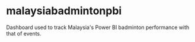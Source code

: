 # malaysiabadmintonpbi
Dashboard used to track Malaysia's Power BI badminton performance with that of events.
